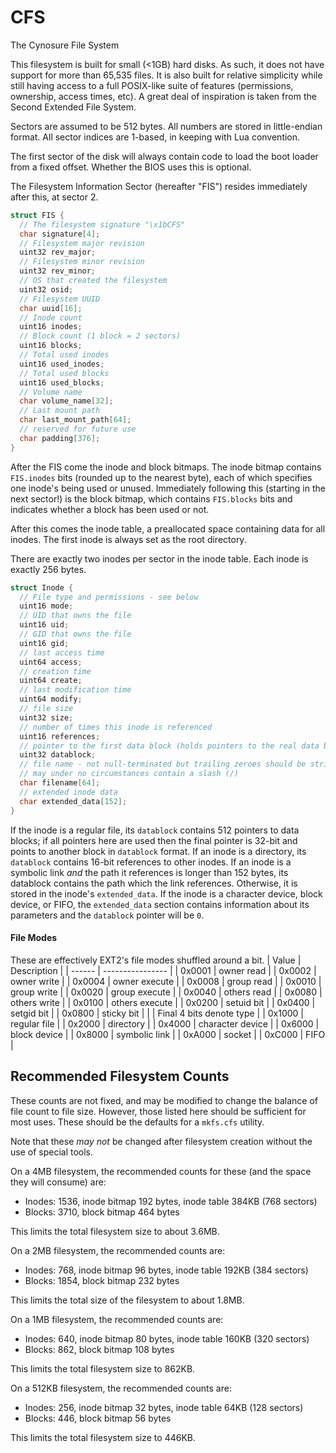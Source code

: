 # CFS

The Cynosure File System

This filesystem is built for small (<1GB) hard disks.  As such, it does not have support for more than 65,535 files.  It is also built for relative simplicity while still having access to a full POSIX-like suite of features (permissions, ownership, access times, etc).  A great deal of inspiration is taken from the Second Extended File System.

Sectors are assumed to be 512 bytes.  All numbers are stored in little-endian format.  All sector indices are 1-based, in keeping with Lua convention.

The first sector of the disk will always contain code to load the boot loader from a fixed offset.  Whether the BIOS uses this is optional.

The Filesystem Information Sector (hereafter "FIS") resides immediately after this, at sector 2.

```c
struct FIS {
  // The filesystem signature "\x1bCFS"
  char signature[4];
  // Filesystem major revision
  uint32 rev_major;
  // Filesystem minor revision
  uint32 rev_minor;
  // OS that created the filesystem
  uint32 osid;
  // Filesystem UUID
  char uuid[16];
  // Inode count
  uint16 inodes;
  // Block count (1 block = 2 sectors)
  uint16 blocks;
  // Total used inodes
  uint16 used_inodes;
  // Total used blocks
  uint16 used_blocks;
  // Volume name
  char volume_name[32];
  // Last mount path
  char last_mount_path[64];
  // reserved for future use
  char padding[376];
}
```
After the FIS come the inode and block bitmaps.  The inode bitmap contains `FIS.inodes` bits (rounded up to the nearest byte), each of which specifies one inode's being used or unused.  Immediately following this (starting in the next sector!) is the block bitmap, which contains `FIS.blocks` bits and indicates whether a block has been used or not.

After this comes the inode table, a preallocated space containing data for all inodes.  The first inode is always set as the root directory.

There are exactly two inodes per sector in the inode table.  Each inode is exactly 256 bytes.
```c
struct Inode {
  // File type and permissions - see below
  uint16 mode;
  // UID that owns the file
  uint16 uid;
  // GID that owns the file
  uint16 gid;
  // last access time
  uint64 access;
  // creation time
  uint64 create;
  // last modification time
  uint64 modify;
  // file size
  uint32 size;
  // number of times this inode is referenced
  uint16 references;
  // pointer to the first data block (holds pointers to the real data blocks)
  uint32 datablock;
  // file name - not null-terminated but trailing zeroes should be stripped
  // may under no circumstances contain a slash (/)
  char filename[64];
  // extended inode data
  char extended_data[152];
}
```

If the inode is a regular file, its `datablock` contains 512 pointers to data blocks; if all pointers here are used then the final pointer is 32-bit and points to another block in `datablock` format.  If an inode is a directory, its `datablock` contains 16-bit references to other inodes.  If an inode is a symbolic link *and* the path it references is longer than 152 bytes, its datablock contains the path which the link references.  Otherwise, it is stored in the inode's `extended_data`.  If the inode is a character device, block device, or FIFO, the `extended_data` section contains information about its parameters and the `datablock` pointer will be `0`.

#### File Modes
These are effectively EXT2's file modes shuffled around a bit.
| Value  | Description      |
| ------ | ---------------- |
| 0x0001 | owner read       |
| 0x0002 | owner write      |
| 0x0004 | owner execute    |
| 0x0008 | group read       |
| 0x0010 | group write      |
| 0x0020 | group execute    |
| 0x0040 | others read      |
| 0x0080 | others write     |
| 0x0100 | others execute   |
| 0x0200 | setuid bit       |
| 0x0400 | setgid bit       |
| 0x0800 | sticky bit       |
| | Final 4 bits denote type |
| 0x1000 | regular file     |
| 0x2000 | directory        |
| 0x4000 | character device |
| 0x6000 | block device     |
| 0x8000 | symbolic link    |
| 0xA000 | socket           |
| 0xC000 | FIFO             |

## Recommended Filesystem Counts
These counts are not fixed, and may be modified to change the balance of file count to file size.  However, those listed here should be sufficient for most uses.  These should be the defaults for a `mkfs.cfs` utility.

Note that these *may not* be changed after filesystem creation without the use of special tools.

On a 4MB filesystem, the recommended counts for these (and the space they will consume) are:
  - Inodes: 1536, inode bitmap 192 bytes, inode table 384KB (768 sectors)
  - Blocks: 3710, block bitmap 464 bytes

This limits the total filesystem size to about 3.6MB.

On a 2MB filesystem, the recommended counts are:
  - Inodes: 768, inode bitmap 96 bytes, inode table 192KB (384 sectors)
  - Blocks: 1854, block bitmap 232 bytes

This limits the total size of the filesystem to about 1.8MB.

On a 1MB filesystem, the recommended counts are:
  - Inodes: 640, inode bitmap 80 bytes, inode table 160KB (320 sectors)
  - Blocks: 862, block bitmap 108 bytes

This limits the total filesystem size to 862KB.

On a 512KB filesystem, the recommended counts are:
  - Inodes: 256, inode bitmap 32 bytes, inode table 64KB (128 sectors)
  - Blocks: 446, block bitmap 56 bytes

This limits the total filesystem size to 446KB.


